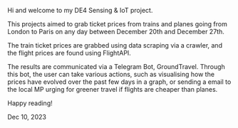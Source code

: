 Hi and welcome to my DE4 Sensing & IoT project.

This projects aimed to grab ticket prices from trains and planes going from London to Paris on any day between December 20th and December 27th.

The train ticket prices are grabbed using data scraping via a crawler, and the flight prices are found using FlightAPI.

The results are communicated via a Telegram Bot, GroundTravel. Through this bot, the user can take various actions, such as visualising how the prices have evolved over the past few days in a graph, or sending a email to the local MP urging for greener travel if flights are cheaper than planes.

Happy reading!

Dec 10, 2023